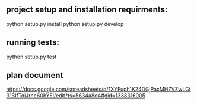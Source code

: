 ## project setup and installation requirments:
python setup.py install
python setup.py develop
## running tests:
python setup.py test
## plan document
https://docs.google.com/spreadsheets/d/1XYFuph1K24DGjPaxMHZVZwLGt31BIfTqjJrne60bYEI/edit?ts=5634a8d4#gid=1338316005
